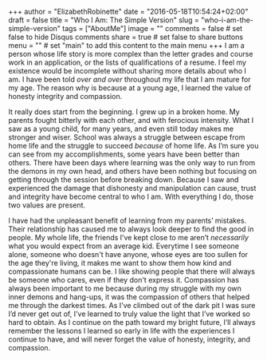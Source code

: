 +++
author = "ElizabethRobinette"
date = "2016-05-18T10:54:24+02:00"
draft = false
title = "Who I Am: The Simple Version"
slug = "who-i-am-the-simple-version"
tags = ["AboutMe"]
image = ""
comments = false     # set false to hide Disqus comments
share = true        # set false to share buttons
menu = ""           # set "main" to add this content to the main menu
+++
I am a person whose life story is more complex than the letter grades and course work in an application, or the lists of qualifications of a resume. I feel my existence would be incomplete without sharing more details 	about who I am. I have been told *over and over* throughout my life that I am mature for my age. The reason why is because at a young age, I learned the value of honesty integrity and compassion.

It really does start from the beginning. I grew up in a broken home. My parents fought bitterly with each other, and with ferocious intensity. What I saw as a young child, for many years, and even still today makes me stronger and wiser. School was always a struggle between escape from home life and the struggle to succeed *because* of home life. As I’m sure you can see from my accomplishments, some years have been better than others. There have been days where learning was the only way to run from the demons in my own head, and others have been nothing but focusing on getting through the session before breaking down. Because I saw and experienced the damage that dishonesty and manipulation can cause, trust and integrity have become central to who I am. With everything I do, those two values are present.

I have had the unpleasant benefit of learning from my parents’ mistakes. Their relationship has caused me to always look deeper to find the good in people. My whole life, the friends I’ve kept close to me aren’t *necessarily* what you would expect from an average kid. Everytime I see someone alone, someone who doesn't have anyone, whose eyes are too sullen for the age they're living, it makes me want to show them how kind and compassionate humans can be. I like showing people that there will always be someone who cares, even if they don't express it. Compassion has always been important to me because during my struggle with my own inner demons and hang-ups, it was the compassion of others that helped me through the darkest times. As I've climbed out of the dark pit I was sure I’d never get out of, I've learned to truly value the light that I’ve worked so hard to obtain. As I continue on the path toward my bright future, I’ll always remember the lessons I learned so early in life with the experiences I continue to have, and will never forget the value of honesty, integrity, and compassion.